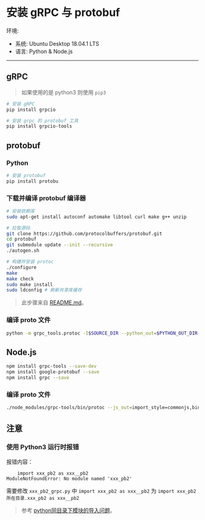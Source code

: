 # 安装 gRPC 与 protobuf

环境:

* 系统: Ubuntu Desktop 18.04.1 LTS
* 语言: Python & Node.js

---

## gRPC

> 如果使用的是 python3 则使用 `pip3`

```bash
# 安装 gRPC
pip install grpcio

# 安装 grpc 的 protobuf 工具
pip install grpcio-tools
```

## protobuf

### Python

```bash
# 安装 protobuf
pip install protobu
```

### 下载并编译 protobuf 编译器

```bash
# 安装依赖库
sudo apt-get install autoconf automake libtool curl make g++ unzip

# 拉取源码
git clone https://github.com/protocolbuffers/protobuf.git
cd protobuf
git submodule update --init --recursive
./autogen.sh

# 构建并安装 protoc
./configure
make
make check
sudo make install
sudo ldconfig # 刷新共享库缓存
```

> 此步骤来自 [README.md](https://github.com/protocolbuffers/protobuf/tree/master/src)。

### 编译 proto 文件

```bash
python -m grpc_tools.protoc -I$SOURCE_DIR --python_out=$PYTHON_OUT_DIR --grpc_python_out=$GRPC_PYTHON_OUT_DIR $SOURCE_FILE
```

## Node.js

```bash
npm install grpc-tools --save-dev
npm install google-protobuf --save
npm install grpc --save
```

### 编译 proto 文件

```bash
./node_modules/grpc-tools/bin/protoc --js_out=import_style=commonjs,binary:$JS_OUT_DIR --plugin=protoc-gen-grpc=./node_modules/grpc-tools/bin/grpc_node_plugin --grpc_out=$GRPC_JS_OUT_DIR $SOUCE_FILE
```

## 注意

### 使用 Python3 运行时报错

报错内容：

```text
    import xxx_pb2 as xxx__pb2
ModuleNotFoundError: No module named 'xxx_pb2'
```

需要修改 `xxx_pb2_grpc.py` 中 `import xxx_pb2 as xxx__pb2` 为 `import xxx_pb2所在目录.xxx_pb2 as xxx__pb2`

> 参考 [python同目录下模块的导入问题](https://segmentfault.com/q/1010000013301780)。